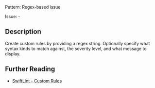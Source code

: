 Pattern: Regex-based issue

Issue: -

## Description

Create custom rules by providing a regex string. Optionally specify what syntax kinds to match against, the severity level, and what message to display.

## Further Reading

* [SwiftLint - Custom Rules](https://realm.github.io/SwiftLint/custom_rules.html)
